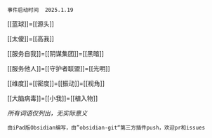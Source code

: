 	事件启动时间	2025.1.19


[[蓝球]]=[[源头]]

[[太傻]]=[[高我]]

[[服务自我]]=[[阴谋集团]]=[[黑暗]]

[[服务他人]]=[[守护者联盟]]=[[光明]]

[[维度]]=[[密度]]=[[振动]]=[[视角]]

[[大脑病毒]]=[[小我]]=[[植入物]]

*所有词语仅列出，无实际意义*

	由iPad版Obsidian编写，由”obsidian-git“第三方插件push，欢迎pr和issues